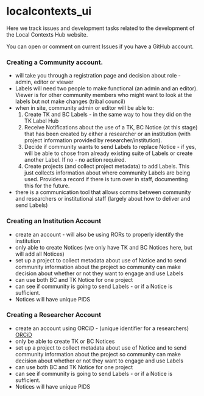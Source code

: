 # localcontexts_ui
Here we track issues and development tasks related to the development of the Local Contexts Hub website.

You can open or comment on current Issues if you have a GitHub account.

### Creating a Community account. 
- will take you through a registration page and decision about role - admin, editor or viewer 
- Labels will need two people to make functional (an admin and an editor). Viewer is for other community members who might want to look at the labels but not make changes (tribal council)
- when in site, community admin or editor will be able to:
	1. Create TK and BC Labels - in the same way to how they did on the TK Label Hub
	2. Receive Notifications about the use of a TK, BC Notice (at this stage) that has been created by either a researcher or an institution (with project information provided by researcher/institution). 
	3. Decide if community wants to send Labels to replace Notice - if yes, will be able to chose from already existing suite of Labels or create another Label. If no - no action required. 
	4. Create projects (and collect project metadata) to add Labels. This just collects information about where community Labels are being used. Provides a record if there is turn over in staff, documenting this for the future. 
- there is a communication tool that allows comms between community and researchers or institutional staff (largely about how to deliver and send Labels)

### Creating an Institution Account
 - create an account - will also be using RORs to properly identify the institution
- only able to create Notices (we only have TK and BC Notices here, but will add all Notices)
- set up a project to collect metadata about use of Notice and to send community information about the project so community can make decision about whether or not they want to engage and use Labels
- can use both BC and TK Notice for one project
- can see if community is going to send Labels - or if a Notice is sufficient. 
- Notices will have unique PIDS

### Creating a Researcher Account
- create an account using ORCiD - (unique identifier for a researchers) [ORCiD](https://orcid.org/)
- only be able to create TK or BC Notices
- set up a project to collect metadata about use of Notice and to send community information about the project so community can make decision about whether or not they want to engage and use Labels
- can use both BC and TK Notice for one project
- can see if community is going to send Labels - or if a Notice is sufficient. 
- Notices will have unique PIDS
